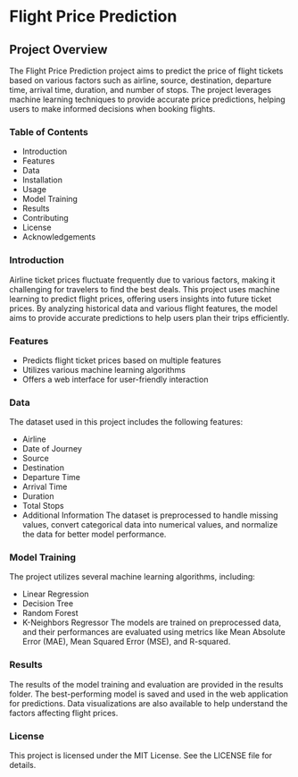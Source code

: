 # Flight Price Prediction
## Project Overview
The Flight Price Prediction project aims to predict the price of flight tickets based on various factors such as airline, source, destination, departure time, arrival time, duration, and number of stops. The project leverages machine learning techniques to provide accurate price predictions, helping users to make informed decisions when booking flights.

### Table of Contents
- Introduction
- Features
- Data
- Installation
- Usage
- Model Training
- Results
- Contributing
- License
- Acknowledgements

### Introduction
Airline ticket prices fluctuate frequently due to various factors, making it challenging for travelers to find the best deals. This project uses machine learning to predict flight prices, offering users insights into future ticket prices. By analyzing historical data and various flight features, the model aims to provide accurate predictions to help users plan their trips efficiently.

### Features
- Predicts flight ticket prices based on multiple features
- Utilizes various machine learning algorithms
- Offers a web interface for user-friendly interaction

### Data
The dataset used in this project includes the following features:

- Airline
- Date of Journey
- Source
- Destination
- Departure Time
- Arrival Time
- Duration
- Total Stops
- Additional Information
The dataset is preprocessed to handle missing values, convert categorical data into numerical values, and normalize the data for better model performance.

### Model Training
The project utilizes several machine learning algorithms, including:

- Linear Regression
- Decision Tree
- Random Forest
- K-Neighbors Regressor
The models are trained on preprocessed data, and their performances are evaluated using metrics like Mean Absolute Error (MAE), Mean Squared Error (MSE), and R-squared.

### Results
The results of the model training and evaluation are provided in the results folder. The best-performing model is saved and used in the web application for predictions. Data visualizations are also available to help understand the factors affecting flight prices.

### License
This project is licensed under the MIT License. See the LICENSE file for details.

